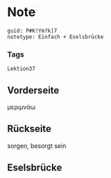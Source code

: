 # Note
```
guid: P#K!Ym?k]7
notetype: Einfach + Eselsbrücke
```

### Tags
```
Lektion37
```

## Vorderseite
μεριμνάω

## Rückseite
sorgen, besorgt sein

## Eselsbrücke

